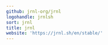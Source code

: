 ```yaml
---
github: jrnl-org/jrnl
logohandle: jrnlsh
sort: jrnl
title: jrnl
website: 'https://jrnl.sh/en/stable/'
---
```

